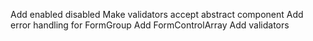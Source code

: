 Add enabled disabled
Make validators accept abstract component
Add error handling for FormGroup
Add FormControlArray
Add validators
